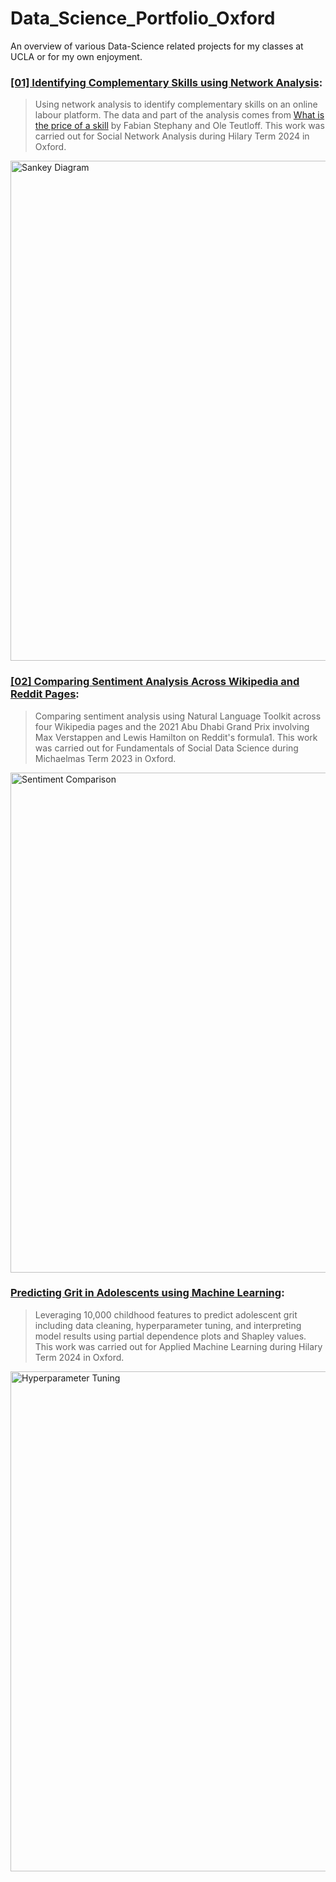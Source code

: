 # Data_Science_Portfolio_Oxford


An overview of various Data-Science related projects for my classes at UCLA or for my own enjoyment.

### [[01] Identifying Complementary Skills using Network Analysis](https://github.com/MariethCoetzer/Data_Science_Portfolio_Oxford/tree/main/%5B01%5D%20Identifying%20Complementary%20Skills%20using%20Network%20Analysis):
> Using network analysis to identify complementary skills on an online labour platform. The data and part of the analysis comes from [What is the price of a skill](https://www.sciencedirect.com/science/article/pii/S0048733323001828?via%3Dihub) by Fabian Stephany and Ole Teutloff. This work was carried out for Social Network Analysis during Hilary Term 2024 in Oxford.

<img src="https://github.com/MariethCoetzer/Data_Science_Portfolio_Oxford/blob/main/%5B01%5D%20Finding%20Matching%20Skills%20using%20Network%20Analysis/SankeyDiagram.png" alt="Sankey Diagram" width="800"/>


### [[02] Comparing Sentiment Analysis Across Wikipedia and Reddit Pages](https://github.com/MariethCoetzer/Data_Science_Portfolio_Oxford/tree/main/%5B02%5D%20Comparing%20Sentiment%20Analysis%20Across%20Wikipedia%20Pages):
> Comparing sentiment analysis using Natural Language Toolkit across four Wikipedia pages and the 2021 Abu Dhabi Grand Prix involving Max Verstappen and Lewis Hamilton on Reddit's formula1. This work was carried out for Fundamentals of Social Data Science during Michaelmas Term 2023 in Oxford.

<img src="https://github.com/MariethCoetzer/Data_Science_Portfolio_Oxford/blob/main/%5B02%5D%20Comparing%20Sentiment%20Analysis%20Across%20Wikipedia%20Pages/SentimentComparison.PNG" alt="Sentiment Comparison" width="800"/>


### [Predicting Grit in Adolescents using Machine Learning](https://github.com/MariethCoetzer/Data_Science_Portfolio_Oxford/tree/main/%5B03%5D%20Predicting%20Grit%20in%20Adolescents%20using%20Machine%20Learning):
> Leveraging 10,000 childhood features to predict adolescent grit including data cleaning, hyperparameter tuning, and interpreting model results using partial dependence plots and Shapley values.  This work was carried out for Applied Machine Learning during Hilary Term 2024 in Oxford.

<img src="https://github.com/MariethCoetzer/Data_Science_Portfolio_Oxford/blob/main/%5B03%5D%20Predicting%20Grit%20in%20Adolescents%20using%20Machine%20Learning/Hyperparameter%20Tuning.PNG" alt="Hyperparameter Tuning" width="800"/>



